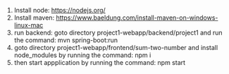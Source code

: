1. Install node: https://nodejs.org/
2. Install maven: https://www.baeldung.com/install-maven-on-windows-linux-mac
3. run backend: goto directory project1-webapp/backend/project1
   and run the command: mvn spring-boot:run  
4. goto directory project1-webapp/frontend/sum-two-number and install node_modules by running the command: npm i
5. then start appplication by running the command: npm start
   
